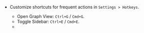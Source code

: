 - Customize shortcuts for frequent actions in `Settings > Hotkeys`.

    - Open Graph View: `Ctrl+G` / `Cmd+G`.
    - Toggle Sidebar: `Ctrl+E` / `Cmd+E`.
    - 